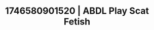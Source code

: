 ---
categories:
- Erotic tension tease
- Erotic photography
- Erotic adventure
- AI-generated
- Eye contact kink
- NSFW AI art
- ASMR
- Cosplay
image: /assets/images/1746580901520.jpg
layout: post
seo:
  description: Featured content with artistic Scat Fetish, ABDL Play. HD images available.
  keywords: Scat Fetish, ABDL Play
  og_image: /assets/images/1746580901520.jpg
  schema_type: VisualArtwork
tags:
- ABDL Play
- Scat Fetish
- '#1746580901520'
title: 1746580901520 | ABDL Play Scat Fetish
---